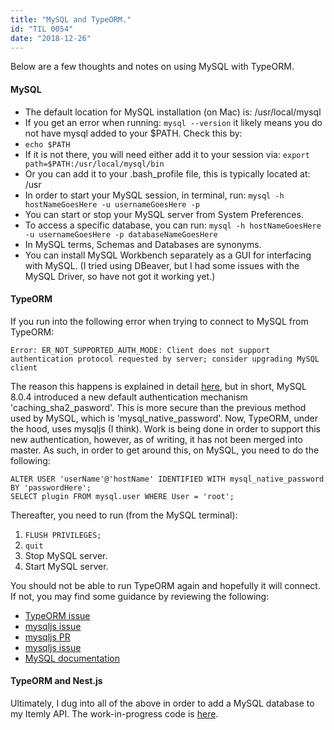 ```yaml
---
title: "MySQL and TypeORM."
id: "TIL 0054"
date: "2018-12-26"
---
```


Below are a few thoughts and notes on using MySQL with TypeORM.

#### MySQL

* The default location for MySQL installation (on Mac) is: /usr/local/mysql
* If you get an error when running: ```mysql --version``` it likely means you do not have mysql added to your $PATH. Check this by: 
* ```echo $PATH```
* If it is not there, you will need either add it to your session via: ```export path=$PATH:/usr/local/mysql/bin```
* Or you can add it to your .bash_profile file, this is typically located at: /usr
* In order to start your MySQL session, in terminal, run: ``` mysql -h hostNameGoesHere -u usernameGoesHere -p ```
* You can start or stop your MySQL server from System Preferences. 
* To access a specific database, you can run: ```mysql -h hostNameGoesHere -u usernameGoesHere -p databaseNameGoesHere```
* In MySQL terms, Schemas and Databases are synonyms. 
* You can install MySQL Workbench separately as a GUI for interfacing with MySQL. (I tried using DBeaver, but I had some issues with the MySQL Driver, so have not got it working yet.)


#### TypeORM


If you run into the following error when trying to connect to MySQL from TypeORM: 


``` Error: ER_NOT_SUPPORTED_AUTH_MODE: Client does not support authentication protocol requested by server; consider upgrading MySQL client ``` 


The reason this happens is explained in detail [here](https://github.com/mysqljs/mysql/issues/1959), but in short, MySQL 8.0.4 introduced a new default authentication mechanism 'caching_sha2_pasword'. This is more secure than the previous method used by MySQL, which is 'mysql_native_password'. Now, TypeORM, under the hood, uses mysqljs (I think). Work is being done in order to support this new authentication, however, as of writing, it has not been merged into master. As such, in order to get around this, on MySQL, you need to do the following: 


```
ALTER USER 'userName'@'hostName' IDENTIFIED WITH mysql_native_password BY 'passwordHere';
SELECT plugin FROM mysql.user WHERE User = 'root'; 
```


Thereafter, you need to run (from the MySQL terminal): 

1. ```FLUSH PRIVILEGES;```
2. ```quit```
3. Stop MySQL server.
4. Start MySQL server. 


You should not be able to run TypeORM again and hopefully it will connect. If not, you may find some guidance by reviewing the following: 


* [TypeORM issue](https://github.com/typeorm/typeorm/issues/2093)
* [mysqljs issue](https://github.com/mysqljs/mysql/issues/1507)
* [mysqljs PR](https://github.com/mysqljs/mysql/pull/1962)
* [mysqljs issue](https://github.com/mysqljs/mysql/issues/1959)
* [MySQL documentation](https://dev.mysql.com/doc/refman/8.0/en/caching-sha2-pluggable-authentication.html)


#### TypeORM and Nest.js


Ultimately, I dug into all of the above in order to add a MySQL database to my Itemly API. The work-in-progress code is [here](https://github.com/nicholaspretorius/itemly/tree/itemly-mysql).
